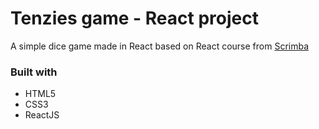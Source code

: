 # Tenzies game - React project

A simple dice game made in React based on React course from [Scrimba](https://www.scrimba.com)



### Built with

- HTML5
- CSS3
- ReactJS